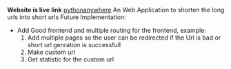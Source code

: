 **Website is live**
**link** [pythonanywhere](https://mxtylish.pythonanywhere.com)
An Web Application to shorten the long urls into short urls
Future Implementation:
  * Add Good frontend and multiple routing for the frontend, example:
      1. Add multiple pages so the user can be redirected if the Url is bad or short url genration is successfull
      2. Make custom url
      3. Get statistic for the custom url
